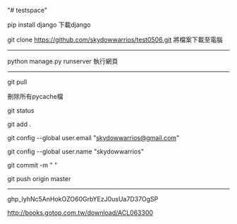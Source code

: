 "# testspace" 

pip install django  下載django

git clone https://github.com/skydowwarrios/test0506.git  將檔案下載至電腦

----------------------------------------------------------------

python manage.py runserver 執行網頁

----------------------------------------------------------------

git pull

刪除所有pycache檔

git status

git add .

git config --global user.email "skydowwarrios@gmail.com"

git config --global user.name "skydowwarrios"

git commit -m " "

git push origin master

----------------------------------------------------------------
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

http://books.gotop.com.tw/download/ACL063300
